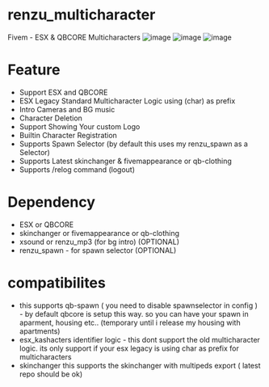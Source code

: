 # renzu_multicharacter
Fivem - ESX &amp; QBCORE Multicharacters
![image](https://user-images.githubusercontent.com/82306584/204109418-19518fb1-f2d3-4818-86b4-f41b21f423c3.png)
![image](https://user-images.githubusercontent.com/82306584/204109522-ad386b70-eeef-4a4c-8b84-f1d190e6a189.png)
![image](https://user-images.githubusercontent.com/82306584/204109548-2ce22080-4279-4e26-a4ca-d8e120e021ac.png)

# Feature
- Support ESX and QBCORE
- ESX Legacy Standard Multicharacter Logic using (char) as prefix
- Intro Cameras and BG music
- Character Deletion
- Support Showing Your custom Logo
- Builtin Character Registration
- Supports Spawn Selector (by default this uses my renzu_spawn as a Selector)
- Supports Latest skinchanger & fivemappearance or qb-clothing
- Supports /relog command (logout)

# Dependency
- ESX or QBCORE
- skinchanger or fivemappearance or qb-clothing
- xsound or renzu_mp3 (for bg intro) (OPTIONAL)
- renzu_spawn - for spawn selector (OPTIONAL)

# compatibilites
- this supports qb-spawn ( you need to disable spawnselector in config ) - by default qbcore is setup this way. so you can have your spawn in aparment, housing etc.. (temporary until i release my housing with apartments)
- esx_kashacters identifier logic - this dont support the old multicharacter logic. its only support if your esx legacy is using char as prefix for multicharacters
- skinchanger this supports the skinchanger with multipeds export ( latest repo should be ok)
